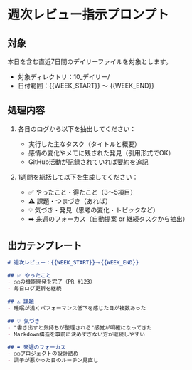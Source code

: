 # 週次レビュー指示プロンプト

## 対象
本日を含む直近7日間のデイリーファイルを対象とします。
- 対象ディレクトリ：10_デイリー/
- 日付範囲：{{WEEK_START}} 〜 {{WEEK_END}}

## 処理内容

1. 各日のログから以下を抽出してください：
   - 実行した主なタスク（タイトルと概要）
   - 感情の変化やメモに残された発見（引用形式でOK）
   - GitHub活動が記録されていれば要約を追記

2. 1週間を総括して以下を生成してください：
   - ✅ やったこと・得たこと（3〜5項目）
   - ⚠️ 課題・つまづき（あれば）
   - 💡 気づき・発見（思考の変化・トピックなど）
   - ➡️ 来週のフォーカス（自動提案 or 継続タスクから抽出）

## 出力テンプレート

```markdown
# 週次レビュー：{{WEEK_START}}〜{{WEEK_END}}

## ✅ やったこと
- ○○の機能開発を完了（PR #123）
- 毎日ログ更新を継続

## ⚠️ 課題
- 睡眠が浅くパフォーマンス低下を感じた日が複数あった

## 💡 気づき
- "書き出すと気持ちが整理される"感覚が明確になってきた
- Markdown構造を事前に決めすぎない方が継続しやすい

## ➡️ 来週のフォーカス
- ○○プロジェクトの設計詰め
- 調子が悪かった日のルーチン見直し
```